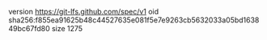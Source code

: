 version https://git-lfs.github.com/spec/v1
oid sha256:f855ea91625b48c44527635e081f5e7e9263cb5632033a05bd163849bc67fd80
size 1275
